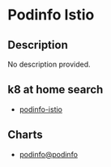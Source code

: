 # Podinfo Istio

## Description

No description provided.

## k8 at home search

- [podinfo-istio](https://nanne.dev/k8s-at-home-search/#/podinfo-istio)

## Charts

- [podinfo@podinfo](https://stefanprodan.github.io/podinfo/)
